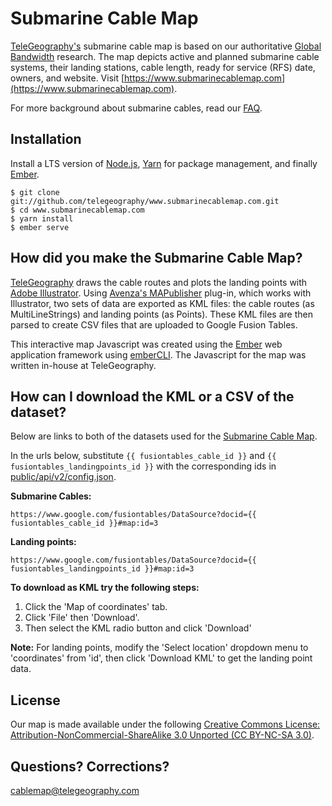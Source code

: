 
Submarine Cable Map
===================

[TeleGeography's](https://www.telegeography.com) submarine cable map is based on our authoritative [Global Bandwidth](https://www.telegeography.com/research-services/global-bandwidth-research-service/) research. The map depicts active and planned submarine cable systems, their landing stations, cable length, ready for service (RFS) date, owners, and website. Visit [https://www.submarinecablemap.com](https://www.submarinecablemap.com).

For more background about submarine cables, read our [FAQ](https://www2.telegeography.com/submarine-cable-faqs-frequently-asked-questions).


Installation
------------

Install a LTS version of [Node.js](https://nodejs.org/), [Yarn](https://yarnpkg.com/) for package management, and finally [Ember](https://www.emberjs.com/).

    $ git clone git://github.com/telegeography/www.submarinecablemap.com.git
    $ cd www.submarinecablemap.com
    $ yarn install
    $ ember serve

How did you make the Submarine Cable Map?
-------------------------------

[TeleGeography](http://www.telegeography.com) draws the cable routes and plots the landing points with [Adobe Illustrator](https://www.adobe.com/products/illustrator.html). Using [Avenza's MAPublisher](https://www.avenza.com/mapublisher) plug-in, which works with Illustrator, two sets of data are exported as KML files: the cable routes (as MultiLineStrings) and landing points (as Points). These KML files are then parsed to create CSV files that are uploaded to Google Fusion Tables.

This interactive map Javascript was created using the [Ember](https://emberjs.com/) web application framework using [emberCLI](https://ember-cli.com/).  The Javascript for the map was written in-house at TeleGeography.

How can I download the KML or a CSV of the dataset?
--------------------------------------------------

Below are links to both of the datasets used for the [Submarine Cable Map](https://www.submarinecablemap.com).

In the urls below, substitute `{{ fusiontables_cable_id }}` and `{{ fusiontables_landingpoints_id }}` with the corresponding ids in [public/api/v2/config.json](https://raw.githubusercontent.com/telegeography/www.submarinecablemap.com/master/public/api/v2/config.json).

__Submarine Cables:__

    https://www.google.com/fusiontables/DataSource?docid={{ fusiontables_cable_id }}#map:id=3
  

__Landing points:__

    https://www.google.com/fusiontables/DataSource?docid={{ fusiontables_landingpoints_id }}#map:id=3


__To download as KML try the following steps:__

1. Click the 'Map of coordinates' tab.
2. Click 'File' then 'Download'.
3. Then select the KML radio button and click 'Download'

__Note:__ For landing points, modify the 'Select location' dropdown menu to 'coordinates' from 'id', then click 'Download KML' to get the landing point data.


License
------------------------

Our map is made available under the following [Creative Commons License: Attribution-NonCommercial-ShareAlike 3.0 Unported (CC BY-NC-SA 3.0)](https://creativecommons.org/licenses/by-nc-sa/3.0/).


Questions? Corrections?
------------------------

[cablemap@telegeography.com](mailto:cablemap@telegeography.com)
